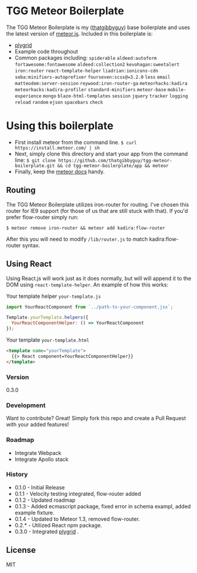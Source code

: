 # TGG Meteor Boilerplate

The TGG Meteor Boilerplate is my ([thatgibbyguy](https://twitter.com/thatgibbyguy)) base boilerplate and uses the latest version of [meteor.js](https://www.meteor.com/). Included in this boilerplate is:

  - [plygrid](https://plygrid.com/) 
  - Example code throughout
  - Common packages including: `spiderable` `aldeed:autoform` `fortawesome:fontawesome` `aldeed:collection2` `kevohagan:sweetalert` `iron:router` `react-template-helper` `liadrian:ionicons-cdn` `seba:minifiers-autoprefixer` `fourseven:scss@=3.2.0` `less` `email` `matteodem:server-session` `reywood:iron-router-ga` `meteorhacks:kadira` `meteorhacks:kadira-profiler` `standard-minifiers` `meteor-base` `mobile-experience` `mongo` `blaze-html-templates` `session` `jquery` `tracker` `logging` `reload` `random` `ejson` `spacebars` `check`

# Using this boilerplate
- First install meteor from the command line.
`$ curl https://install.meteor.com/ | sh`
- Next, simply clone this directory and start your app from the command line: `$ git clone https://github.com/thatgibbyguy/tgg-meteor-boilerplate.git && cd tgg-meteor-boilerplate/app && meteor`
- Finally, keep the [meteor docs](http://docs.meteor.com/#/full/) handy.

## Routing

The TGG Meteor Boilerplate utilizes iron-router for routing. I've chosen this router for IE9 support (for those of us that are still stuck with that). If you'd prefer flow-router simply run:

```
$ meteor remove iron-router && meteor add kadira:flow-router
```

After this you will need to modify `/lib/router.js` to match kadira:flow-router syntax.

## Using React

Using React.js will work just as it does normally, but will will append it to the DOM using `react-template-helper`. An example of how this works:

Your template helper `your-template.js`  
``` js
import YourReactComponent from `../path-to-your-component.jsx`;

Template.yourTemplate.helpers({
  YourReactComponentHelper: () => YourReactComponent
});
```

Your template `your-template.html`  
``` html
<template name="yourTemplate">
  {{> React component=YourReactComponentHelper}}
</template>
```

### Version
0.3.0

### Development
Want to contribute? Great! Simply fork this repo and create a Pull Request with your added features!

### Roadmap

 - Integrate Webpack
 - Integrate Apollo stack

### History

- 0.1.0 - Initial Release
- 0.1.1 - Velocity testing integrated, flow-router added
- 0.1.2 - Updated roadmap
- 0.1.3 - Added ecmascript package, fixed error in schema exampl, added example fixture.
- 0.1.4 - Updated to Meteor 1.3, removed flow-router.
- 0.2.* - Utilized React npm package.
- 0.3.0 - Integrated [plygrid](https://plygrid.com/) .

License
----
MIT

